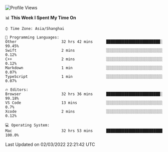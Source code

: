 <!--START_SECTION:waka-->
![Profile Views](http://img.shields.io/badge/Profile%20Views-1-blue)

📊 **This Week I Spent My Time On** 

```text
⌚︎ Time Zone: Asia/Shanghai

💬 Programming Languages: 
Other                    32 hrs 42 mins      ████████████████████████░   99.45% 
Swift                    2 mins              ░░░░░░░░░░░░░░░░░░░░░░░░░   0.12% 
C++                      2 mins              ░░░░░░░░░░░░░░░░░░░░░░░░░   0.12% 
Markdown                 1 min               ░░░░░░░░░░░░░░░░░░░░░░░░░   0.07% 
TypeScript               1 min               ░░░░░░░░░░░░░░░░░░░░░░░░░   0.07%

🔥 Editors: 
Browser                  32 hrs 36 mins      ████████████████████████░   99.18% 
VS Code                  13 mins             ░░░░░░░░░░░░░░░░░░░░░░░░░   0.7% 
Xcode                    2 mins              ░░░░░░░░░░░░░░░░░░░░░░░░░   0.12%

💻 Operating System: 
Mac                      32 hrs 53 mins      █████████████████████████   100.0%

```


 Last Updated on 02/03/2022 22:21:42 UTC
<!--END_SECTION:waka-->